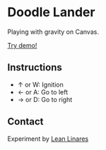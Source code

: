 # Doodle Lander
Playing with gravity on Canvas.

[Try demo!](https://www.lean8086.com/labs/doodle-lander/)

## Instructions
* ↑ or W: Ignition
* ← or A: Go to left
* → or D: Go to right

## Contact
Experiment by [Lean Linares](https://www.lean8086.com/)
